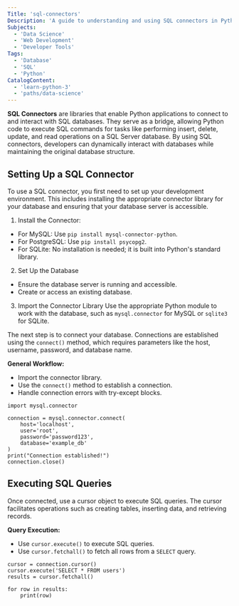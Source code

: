 ```yaml
---
Title: 'sql-connectors'
Description: 'A guide to understanding and using SQL connectors in Python for database interactions.'
Subjects:
  - 'Data Science'
  - 'Web Development'
  - 'Developer Tools'
Tags: 
  - 'Database'
  - 'SQL'
  - 'Python'
CatalogContent: 
  - 'learn-python-3'
  - 'paths/data-science'
---
```


**SQL Connectors** are libraries that enable Python applications to connect to and interact with SQL databases. They serve as a bridge, allowing Python code to execute SQL commands for tasks like performing insert, delete, update, and read operations on a SQL Server database. By using SQL connectors, developers can dynamically interact with databases while maintaining the original database structure.

## Setting Up a SQL Connector 
To use a SQL connector, you first need to set up your development environment. This includes installing the appropriate connector library for your database and ensuring that your database server is accessible. 
1. Install the Connector:
- For MySQL: Use ```pip install mysql-connector-python```.
- For PostgreSQL: Use ```pip install psycopg2```.
- For SQLite: No installation is needed; it is built into Python's standard library.

2. Set Up the Database
- Ensure the database server is running and accessible. 
- Create or access an existing database. 

3. Import the Connector Library
Use the appropriate Python module to work with the database, such as ```mysql.connector``` for MySQL or ```sqlite3``` for SQLite. 


The next step is to connect your database. Connections are established using the ```connect()``` method, which requires parameters like the host, username, password, and database name. 

**General Workflow:**
- Import the connector library. 
- Use the ```connect()``` method to establish a connection.
- Handle connection errors with try-except blocks. 


```codebyte/python
import mysql.connector

connection = mysql.connector.connect(
    host='localhost',
    user='root',
    password='password123',
    database='example_db'
)
print("Connection established!")
connection.close()
```

## Executing SQL Queries

Once connected, use a cursor object to execute SQL queries. The cursor facilitates operations such as creating tables, inserting data, and retrieving records.

**Query Execution:**

- Use `cursor.execute()` to execute SQL queries.
- Use `cursor.fetchall()` to fetch all rows from a `SELECT` query.

```codebyte/python
cursor = connection.cursor()
cursor.execute('SELECT * FROM users')
results = cursor.fetchall()

for row in results:
    print(row)
```

